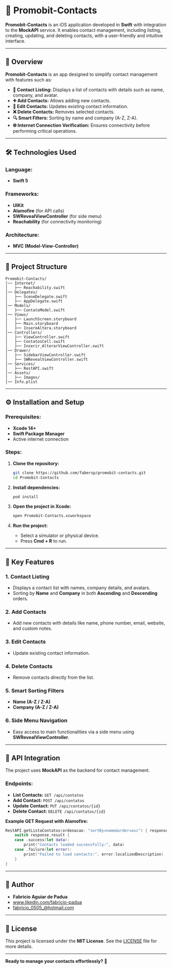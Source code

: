 
# 📱 **Promobit-Contacts**

**Promobit-Contacts** is an iOS application developed in **Swift** with integration to the **MockAPI** service. It enables contact management, including listing, creating, updating, and deleting contacts, with a user-friendly and intuitive interface.

---

## 🚀 **Overview**

**Promobit-Contacts** is an app designed to simplify contact management with features such as:

- **📄 Contact Listing:** Displays a list of contacts with details such as name, company, and avatar.
- **➕ Add Contacts:** Allows adding new contacts.
- **📝 Edit Contacts:** Updates existing contact information.
- **❌ Delete Contacts:** Removes selected contacts.
- **🔍 Smart Filters:** Sorting by name and company (A-Z, Z-A).
- **🌐 Internet Connection Verification:** Ensures connectivity before performing critical operations.

---

## 🛠️ **Technologies Used**

### **Language:**
- **Swift 5**

### **Frameworks:**
- **UIKit**
- **Alamofire** (for API calls)
- **SWRevealViewController** (for side menu)
- **Reachability** (for connectivity monitoring)

### **Architecture:**
- **MVC (Model-View-Controller)**

---

## 📂 **Project Structure**

```
Promobit-Contacts/
│── Internet/
│   ├── Reachability.swift
│── Delegates/
│   ├── SceneDelegate.swift
│   ├── AppDelegate.swift
│── Models/
│   ├── ContatoModel.swift
│── Views/
│   ├── LaunchScreen.storyboard
│   ├── Main.storyboard
│   ├── InsereAltera.storyboard
│── Controllers/
│   ├── ViewController.swift
│   ├── ContatosCell.swift
│   ├── Inserir_AlterarViewController.swift
│── Drawer/
│   ├── SidebarViewController.swift
│   ├── SWRevealViewController.swift
│── Services/
│   ├── RestAPI.swift
│── Assets/
│   ├── Images/
│── Info.plist
```

---

## ⚙️ **Installation and Setup**

### **Prerequisites:**
- **Xcode 14+**
- **Swift Package Manager**
- Active internet connection

### **Steps:**

1. **Clone the repository:**  
   ```bash
   git clone https://github.com/fabersp/promobit-contacts.git
   cd Promobit-Contacts
   ```

2. **Install dependencies:**  
   ```bash
   pod install
   ```

3. **Open the project in Xcode:**  
   ```bash
   open Promobit-Contacts.xcworkspace
   ```

4. **Run the project:**  
   - Select a simulator or physical device.  
   - Press **Cmd + R** to run.  

---

## 📲 **Key Features**

### **1. Contact Listing**
- Displays a contact list with names, company details, and avatars.  
- Sorting by **Name** and **Company** in both **Ascending** and **Descending** orders.  

### **2. Add Contacts**
- Add new contacts with details like name, phone number, email, website, and custom notes.

### **3. Edit Contacts**
- Update existing contact information.

### **4. Delete Contacts**
- Remove contacts directly from the list.

### **5. Smart Sorting Filters**
- **Name (A-Z / Z-A)**  
- **Company (A-Z / Z-A)**  

### **6. Side Menu Navigation**
- Easy access to main functionalities via a side menu using **SWRevealViewController**.

---

## 📡 **API Integration**

The project uses **MockAPI** as the backend for contact management.

### **Endpoints:**

- **List Contacts:** `GET /api/contatos`  
- **Add Contact:** `POST /api/contatos`  
- **Update Contact:** `PUT /api/contatos/{id}`  
- **Delete Contact:** `DELETE /api/contatos/{id}`  

**Example GET Request with Alamofire:**

```swift
RestAPI.getListaContatos(ordenacao: "sortBy=name&order=asc") { response in
    switch response.result {
    case .success(let data):
        print("Contacts loaded successfully:", data)
    case .failure(let error):
        print("Failed to load contacts:", error.localizedDescription)
    }
}
```

---

## 👤 **Author**

- **Fabricio Aguiar de Padua**  
- www.likedin.com/fabricio-padua  
- fabricio_0505_@hotmail.com  

---

## 📜 **License**

This project is licensed under the **MIT License**. See the [LICENSE](LICENSE) file for more details.

---

**Ready to manage your contacts effortlessly? 🚀**

